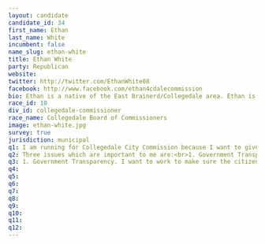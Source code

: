 ```yaml
---
layout: candidate
candidate_id: 34
first_name: Ethan
last_name: White
incumbent: false
name_slug: ethan-white
title: Ethan White
party: Republican
website: 
twitter: http://twitter.com/EthanWhite08
facebook: http://www.facebook.com/ethan4cdalecommission
bio: Ethan is a native of the East Brainerd/Collegedale area. Ethan is a graduate of Collegedale Academy and is finishing his undergraduate degree in Archaeology (Near Eastern Studies) with a minor in Religion and Business Management at Southern Adventist University where he is the former Student Association Executive Vice President.  He also serves his community by umpiring softball in the Collegedale Youth League and officiates local middle school and high school basketball with Tennessee Secondary School Athletic Association.  Ethan owns and operates a lawn care business and works as a Buyer's Agent on his father's , Darwin White, team at RE/MAX Properties.
race_id: 10
div_id: collegedale-commissioner
race_name: Collegedale Board of Commissioners
image: ethan-white.jpg
survey: true
jurisdiction: municipal
q1: I am running for Collegedale City Commission because I want to give back to the community that has shaped me and now I want to help shape the future of Collegedale.  I am humbled by serving others in my community and feel running for City Commission gives me the opportunity to help ensure Collegedale embraces the growth it will experience in the coming years while still maintaining the hometown values that make Collegedale a great place to live, work, and retire!
q2: Three issues which are important to me are:<br>1. Government Transparency.<br>2. Intentional Planned Growth.<br>3. Protecting the integrity of Collegedale
q3: 1. Government Transparency. I want to work to make sure the citizens of Collegedale are informed with what their city government is doing. It is one thing for the city to get a message out to its citizens, however, it is imperative the city communicates that message! Once elected, I plan on proposing a Collegedale City App which would be available for download to smartphones and tablets to put information in citizens hands and put them in direct contact with the City Commission. Citizens would be able to receive immediate updates of Commission minutes and agendas. Push-notifications would be available to alert citizens of road closures, weather conditions, and events taking place in the city. This app gives every citizen the opportunity to be informed about what is going on in the city!<br><br>2. Intentional Planned Growth. Collegedale is expected to experience major growth over the next coming years. It is imperative that we as a city have a vision and a plan in place now, not later, which addresses this growth. If elected I will work to ensure the city is prepared for this growth now by being intentional about our growth. This includes expanding and improving our commercial design standards, working with land owners to make sure the development that comes to Collegedale is something which will complement the city, and working hard to bring businesses to Collegedale which improve the living standards of our residents.<br><br>3. Protecting the integrity of Collegedale. Collegedale is and will continue to be an amazing place to raise a family; founded on home town value the city respects and prides themselves on. Once elected, I will work to ensure Collegedale remains a great place to live, work, and retire! A place where its citizens are proud to call home!
q4: 
q5: 
q6: 
q7: 
q8: 
q9: 
q10: 
q11: 
q12: 
---
```

